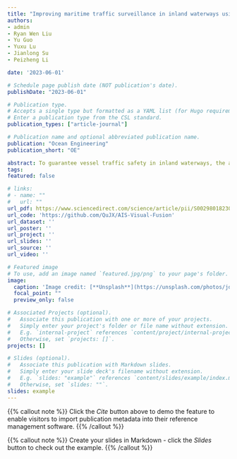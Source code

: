 ```yaml
---
title: "Improving maritime traffic surveillance in inland waterways using the robust fusion of AIS and visual data"
authors: 
- admin
- Ryan Wen Liu
- Yu Guo
- Yuxu Lu
- Jianlong Su
- Peizheng Li

date: '2023-06-01'

# Schedule page publish date (NOT publication's date).
publishDate: "2023-06-01"

# Publication type.
# Accepts a single type but formatted as a YAML list (for Hugo requirements).
# Enter a publication type from the CSL standard.
publication_types: ["article-journal"]

# Publication name and optional abbreviated publication name.
publication: "Ocean Engineering"
publication_short: "OE"

abstract: To guarantee vessel traffic safety in inland waterways, the automatic identification system (AIS) and shore-based cameras have been widely adopted to monitor moving vessels. The AIS data could provide the unique maritime mobile service identity (MMSI), position coordinates (i.e., latitude and longitude), course over ground, and speed over ground for the vessels of interest. In contrast, the cameras could directly display the visual appearance of vessels but fail to accurately grasp the vessels’ identity information and motion parameters. In this paper, we propose to improve the maritime traffic surveillance in inland waterways using the robust fusion of AIS and visual data. It is able to obtain more accurate vessel tracking results and kinematic characteristics. In particular, to robustly track the visual vessels under complex scenarios, we first propose an anti-occlusion vessel tracking method based on the simple online and real-time tracking with a deep association metric (DeepSORT) method. We then preprocess and predict the vessel positions to obtain synchronous AIS and visual data. Before the implementation of AIS and visual data fusion, the AIS position coordinates in the geodetic coordinate system will be projected into the image coordinate system via the coordinate transformation. A multi-feature similarity measurement-based Hungarian algorithm is finally proposed to robustly and accurately fuse the AIS and visual data in the image coordinate system. For the sake of repeating fusion experiments, we have also presented a new multi-sensor dataset containing AIS data and shore-based camera imagery. The quantitative and qualitative experiments show that our fusion method is capable of improving the maritime traffic surveillance in inland waterways. It can overcome the vessel occlusion problem and fully utilizes the advantages of multi-source data to promote the maritime surveillance, resulting in enhanced vessel traffic safety and efficiency.
tags:
featured: false

# links:
# - name: ""
#   url: ""
url_pdf: https://www.sciencedirect.com/science/article/pii/S0029801823005826
url_code: 'https://github.com/QuJX/AIS-Visual-Fusion'
url_dataset: ''
url_poster: ''
url_project: ''
url_slides: ''
url_source: ''
url_video: ''

# Featured image
# To use, add an image named `featured.jpg/png` to your page's folder. 
image:
  caption: 'Image credit: [**Unsplash**](https://unsplash.com/photos/jdD8gXaTZsc)'
  focal_point: ""
  preview_only: false

# Associated Projects (optional).
#   Associate this publication with one or more of your projects.
#   Simply enter your project's folder or file name without extension.
#   E.g. `internal-project` references `content/project/internal-project/index.md`.
#   Otherwise, set `projects: []`.
projects: []

# Slides (optional).
#   Associate this publication with Markdown slides.
#   Simply enter your slide deck's filename without extension.
#   E.g. `slides: "example"` references `content/slides/example/index.md`.
#   Otherwise, set `slides: ""`.
slides: example
---
```


{{% callout note %}}
Click the *Cite* button above to demo the feature to enable visitors to import publication metadata into their reference management software.
{{% /callout %}}

{{% callout note %}}
Create your slides in Markdown - click the *Slides* button to check out the example.
{{% /callout %}}
